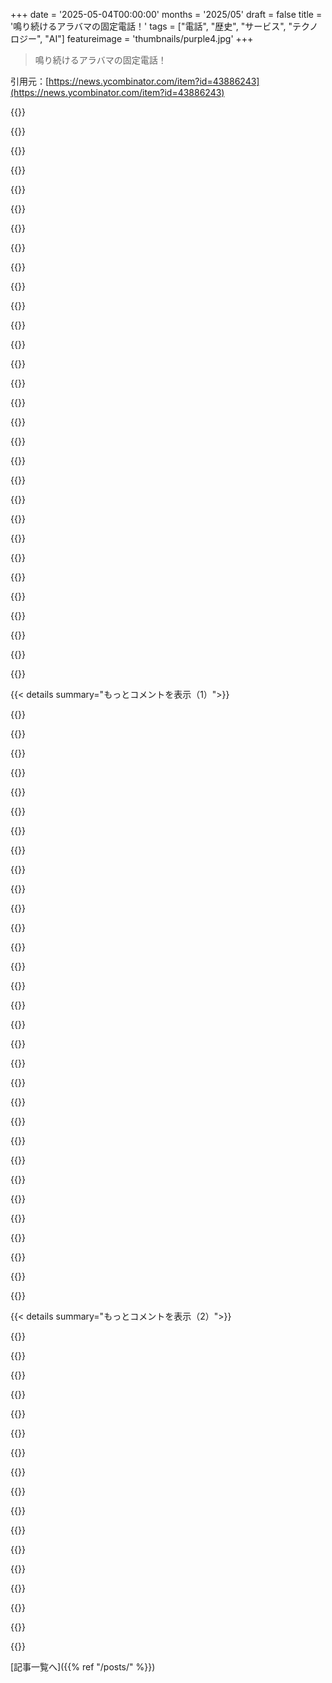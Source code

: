 +++
date = '2025-05-04T00:00:00'
months = '2025/05'
draft = false
title = '鳴り続けるアラバマの固定電話！'
tags = ["電話", "歴史", "サービス", "テクノロジー", "AI"]
featureimage = 'thumbnails/purple4.jpg'
+++

> 鳴り続けるアラバマの固定電話！

引用元：[https://news.ycombinator.com/item?id=43886243](https://news.ycombinator.com/item?id=43886243)




{{<matomeQuote body="HNでこれ見てびっくり！Auburnで学部生だった2000年代初頭にFoy Deskで何度か働いたことあるんだ。当時の道具や、よくある質問（クラスの時間とか場所）のこと。<br>一番変わった電話はHaley Centerで迷子になった学生からだったな。パニクってたから地図見て曲がる場所を教えてメインの通路に戻れるまで案内したんだ。<br>ここにも何人かAuburnの卒業生がいるの見るの嬉しいよ。WDE！" userName="RebeccaTheDev" createdAt="2025/05/04 15:24:55" color="#ff5733">}}




{{<matomeQuote body="War damn！Haley Centerで迷子になった話、大学1年の頃を思い出したよ。<br>今でも階段やエレベーターを探そうとする夢を見るんだけど、レイアウトがバックルームみたいに変わるんだよね。" userName="dabluecaboose" createdAt="2025/05/04 17:06:49" color="">}}




{{<matomeQuote body="WDE！うんうん、特に1階とか4階の一部の通路は教室も少ないからか、めちゃくちゃリミナルスペース感あるんだよね。<br>そこで迷子になったの、ほんとわかる。<br>あの建物、逆立ちして気絶しそうにならないと全然理解できないよw" userName="RebeccaTheDev" createdAt="2025/05/04 18:10:36" color="">}}




{{<matomeQuote body="WDE！昔（80年代後半かな）Foy Deskに電話したの覚えてる。<br>パーティーで誰かがPaul Lyndeの声で”It says Crun-chy”って言ってたんだけど、シャーロットのおくりもののネズミ（Templeton）の名前が思い出せなくて、それで電話したんだ。" userName="cmpalmer52" createdAt="2025/05/05 04:41:49" color="">}}




{{<matomeQuote body="でもさ、Haley Centerにレンガが何個あるか覚えてる？" userName="Mountain_Skies" createdAt="2025/05/04 19:59:35" color="">}}




{{<matomeQuote body="James E. Foy Information Desk。<br>Jim “Dean Foy” Foyは素晴らしい人で、Auburn Universityのレジェンドだよ。Foy Information Deskは彼の名前から来てるんだ。<br>人生最後の数年間にRotaryを通じて彼を知ることができた。戦時中の体験や、Rotaryでの長年の活動（60年間の100%出席）など、彼の素晴らしい人柄や功績について話してくれたよ。" userName="brudgers" createdAt="2025/05/04 18:30:07" color="#38d3d3">}}




{{<matomeQuote body="800-GOOG-411も似たようなことを計画してたんだけど、違いはそれが3年でサービス終了したのに対して、こっちは72年経ってもまだ動いてるってことだね。" userName="trollbridge" createdAt="2025/05/04 13:16:07" color="">}}




{{<matomeQuote body="GOOG-411の目的が、音声認識やAIのために大量の音声サンプルを集めることだったってのは、当時からよく知られてた話だよ。<br>（GoogleのMarissa Mayerもそう言ってたらしい）<br>まあ、突然サービス終了したせいで、便利なサービスがなくなって信頼も失ったのは確かだけどね。" userName="dredmorbius" createdAt="2025/05/04 17:13:52" color="#785bff">}}




{{<matomeQuote body="Googleは何年もかけてたくさんの信頼を失ってきたよね。GOOG-411も良い例だよ。<br>かかる経費なんてGoogleにとっては全然大したことないのに、多くの一般人に良い経験を提供できたはずなのにね。" userName="kaonwarb" createdAt="2025/05/04 13:49:33" color="">}}




{{<matomeQuote body="たぶん、Googleがまともにサポートできてない全製品のカスタマーサポート窓口になっちゃってたんじゃないかな。" userName="bigthymer" createdAt="2025/05/04 14:04:46" color="">}}




{{<matomeQuote body="GOOG-411は違ったんだよ。Googleの1800番に電話して、音声案内に店の名前とか場所を言うと、自動で調べて電話つないでくれたの。スマホがない時代は便利だったけど、2010年に終了。これで変なインターネットサブカルチャーも生まれたね。Skypeの無料電話使って、みんなでミュートしながら企業にイタズラ電話してたんだ。知り合いが夏中やってたの見たよ。特定の時代のネットで育った子にはよくある経験かもね。Googleもひどい使い方されてるって気づいてたはず（”Do you guys have battletoads？”とか）。" userName="alephnullshabba" createdAt="2025/05/05 14:28:12" color="#ff5c5c">}}




{{<matomeQuote body="GOOG-411は違ったんだよ。Googleの1800番に電話して、音声案内に店の名前とか場所を言うと、自動で調べて電話つないでくれたの。スマホがない時代は便利だったけど、2010年に終了。これで変なインターネットサブカルチャーも生まれたね。Skypeの無料電話使って、みんなでミュートしながら企業にイタズラ電話してたんだ。知り合いが夏中やってたの見たよ。特定の時代のネットで育った子にはよくある経験かもね。Googleもひどい使い方されてるって気づいてたはず。" userName="alephnullshabba" createdAt="2025/05/05 14:20:59" color="#785bff">}}




{{<matomeQuote body="Google Reader終わってから，今でもRSSリーダーを2つ（InoreaderとTheOldReader）使ってるよ。" userName="BMc2020" createdAt="2025/05/04 14:01:24" color="">}}




{{<matomeQuote body="おお！ちょっと懐かしいな。今でもOld Readerのアカウント生きてるかもって思って見てみたらあったよ。3，4年ぶりにログインしたかな。Inoreaderの方は消したと思う。昔はニッチなHindiとかEnglishのブログ見てたんだけど，数年前に閉鎖されちゃってさ。それが俺にとってのRSSとかブログを終わらせた理由なんだ。Google Readerが終わったからじゃない。俺にとって特別な場所じゃなくなったんだよ。たぶんポッドキャストも同じ運命をたどる気がする。思ったより早くね。" userName="crossroadsguy" createdAt="2025/05/04 14:16:33" color="#38d3d3">}}




{{<matomeQuote body="これぞ本当のGoogleスタイルだね，誰かが昇進して，そのあと製品が死ぬ。" userName="Etheryte" createdAt="2025/05/04 13:18:27" color="">}}




{{<matomeQuote body="GoogleのSMS API（GOOGLE）も終わったんだぜ。あれは自動でGoogle検索してくれるだけで，中の人はいなかったのに。よく使ってたな〜。クイズの答え聞いたり，単位変換したり，近くの場所探したり。Like text pizza and my zip codeって送るだけで，3件の名前と電話番号返してくれたり。ガラケーが賢くなった感じだったよ。" userName="icameron" createdAt="2025/05/04 15:44:31" color="#ff33a1">}}




{{<matomeQuote body="WiFiなくて携帯もつながらない空港にいたことある？ テキストはSMSでもRCSでもデータでも、送信方法に関わらずあんまり帯域幅を使わないんだよ。" userName="devilbunny" createdAt="2025/05/04 16:47:28" color="">}}




{{<matomeQuote body="私が普段使ってるのはConsumer Cellular Link IIっていうガラケーだよ。SMSベースのサービスはノートPCなしで旅行するときに便利なんだ。" userName="srhtftw" createdAt="2025/05/04 18:31:29" color="">}}




{{<matomeQuote body="Cha-Chaが最初だったよ" userName="kylebenzle" createdAt="2025/05/04 14:51:30" color="">}}




{{<matomeQuote body="ちょっとニッチだけど、もしiPhone持っててSiriじゃなくHey Googleで反応してほしいなら、ハンズフリーの情報源として使い道はあるかもね。" userName="devilbunny" createdAt="2025/05/04 16:50:18" color="">}}




{{<matomeQuote body="今すぐ1-800-CHATGPT（1-800-242-8478）に電話するのはどう？ 大学がかけてる問い合わせのうち、どれだけ自動化できるか気になるね。" userName="ashu1461" createdAt="2025/05/04 14:41:09" color="#ff5733">}}




{{<matomeQuote body="それのどこが楽しいの？ 何でもかんでも人間を置き換える必要はないよね。" userName="jtwoodhouse" createdAt="2025/05/04 15:52:53" color="">}}




{{<matomeQuote body="HNでFoy info deskの話を聞けて嬉しいよ！ Auburnの学生だった頃、オリエンテーションでデモで電話したり、スマホネットが普及してない2010年代前半には議論の決着をつけるのに電話したりしてたな。<br>昔を思い出してまたAuburnに行きたくなっちゃったな。War damn Eagle！" userName="dabluecaboose" createdAt="2025/05/04 14:18:28" color="#45d325">}}




{{<matomeQuote body="きっと今でもエレベーターガールとか、子供の頃あった石炭くべるとか、今でもbuggy whips作ってる人がいるみたいに、未来って均等に分布してるわけじゃないんだよね。Bunny Watsonに聞いてみてよ、彼女なら確認してくれるはずさ。" userName="delichon" createdAt="2025/05/04 13:34:43" color="#38d3d3">}}




{{<matomeQuote body="アリーナのイベントとかだとエレベーター操作員って結構一般的だよね。エレベーターが混みすぎたりガラガラになったりしないように手助けしてるんだと思う。もちろん、展望台とかにもいる傾向があるよ。" userName="toast0" createdAt="2025/05/04 14:47:56" color="">}}




{{<matomeQuote body="前のコメントは手動式エレベーターのことかな。人がレバーで動かすやつ。子供の頃、父さんのビルに半自動式でレバーもあるエレベーターがあったんだ。平日は操作員がいたけど、週末は自分で操作しなきゃいけなかったよ。" userName="AdamH12113" createdAt="2025/05/04 16:12:38" color="">}}




{{<matomeQuote body="San Francisco（589 Howard St）にあるビルで働いてたんだけど、そこはまだ完全手動だったんだよね．<br>エレベーターを止めるタイミングとか、降りるときのゲートを自分で上げるとか、全部手作業．安全装置もあって、俺の記憶が正しければ、どっかの階のゲートが閉まってないと、他の階からはエレベーターを呼べないようになってたから、ちょっとめんどくさかったな．俺たちは最上階にいたけど、使う人はほとんどいなかったね．" userName="dustincoates" createdAt="2025/05/05 12:46:49" color="#ff5c5c">}}




{{<matomeQuote body="そんなに昔じゃない（6年か8年くらい？）Limaの連邦ビルで手動のエレベーターを見たことがあるよ．身体の不自由な人が担当してたから、多分そういう仕事の一部として組み込んでたんだろうね．" userName="tecleandor" createdAt="2025/05/04 16:46:49" color="#ff33a1">}}




{{<matomeQuote body="NYCではまだかなり一般的だよ．doormanがいるビルとelevator-manがいるビルではちょっと社会的な区別があって、後者を好む人もいるみたい．" userName="addaon" createdAt="2025/05/05 03:38:45" color="">}}




{{<matomeQuote body="5年前くらいまでは、ChicagoのMichigan AveにあるFine Arts Buildingにはエレベーターオペレーターがいたんだ．多分今もいるんじゃないかな．" userName="theobeers" createdAt="2025/05/04 13:57:21" color="">}}




{{< details summary="もっとコメントを表示（1）">}}

{{<matomeQuote body="今は代わられつつあるみたいだよ．https://wgntv.com/news/cover-story/fine-arts-building-manual..." userName="skinner927" createdAt="2025/05/04 14:59:34" color="">}}




{{<matomeQuote body="Chicago House of Bluesのエレベーターを操作してる実際のオペレーターからインスピレーションを受けた曲があるんだ．<br>https://www.youtube.com/watch?v=BiP0FpY88E4<br>曲の名前はまさに“Elevator Operator”だよ．" userName="sbuttgereit" createdAt="2025/05/04 15:24:35" color="#ff5c5c">}}




{{<matomeQuote body="多分どっかのすごくお役所的な職場に、特定の人間しか使えない貨物エレベーターがあるんだけど、他の人も使う必要がありすぎるから、専門に使う人をそこに配置してる、なんてことがあるんじゃない？" userName="potato3732842" createdAt="2025/05/04 13:39:16" color="">}}




{{<matomeQuote body="鉱山用エレベーターとか、他の商業用・建設用機器みたいに、使うのに資格が必要なエレベーターはまだあるだろうから、そういう場所ならオペレーターがいるのは当然見かけるだろうね．" userName="bombcar" createdAt="2025/05/04 15:19:15" color="">}}




{{<matomeQuote body="スタジアムへの入場券のチェックポイントにもなってるエレベーターを知ってるよ．だからオペレーターがチケットをスキャンしたり、リストバンドを配ったりもしてるんだ．車椅子とかでもアクセスしやすくてすごくいいね．" userName="blamazon" createdAt="2025/05/04 19:15:29" color="#ff5733">}}




{{<matomeQuote body="NYCの特定のビルにはまだいるよ．<br>めちゃくちゃ古いエレベーターだからか、ユニオン契約で必要とされてるからか．それから、俺が行ったことある病院にもいたね．" userName="AbstractH24" createdAt="2025/05/04 21:08:10" color="">}}




{{<matomeQuote body="古い赤い固定電話をMagic Jackで使ってたよ．面白いし友達にもウケたんだ．引っ越したらまた手に入れるつもり．友達のNickが言うには”世界から気まぐれが失われた”って．今の世界には気まぐれが必要だよ．リンクも貼っとくね．https://www.amazon.com/Desk-Telephone-2500-Analog-Phone/dp/B..." userName="Mistletoe" createdAt="2025/05/04 16:26:31" color="#38d3d3">}}




{{<matomeQuote body="まだ固定電話持ってるよ．下の子供たちが友達に電話するのに使ってるんだ．今はまだ”smart” phoneは持たせないって決めてる．" userName="ipython" createdAt="2025/05/04 19:36:15" color="">}}




{{<matomeQuote body="90年代RPIにあった，電話で質問すると何でも答えてくれるサービスを思い出したよ．あの頃から今にかけて，情報はGoogle検索でピークを迎えたけど，今はもう下り坂．スパムやAIのゴミが溢れて，良い情報が見つけにくくなってる．まるで魔法使い（AI）を出しちゃった感じだね．将来は人間に電話するか，図書館に戻るしかないかも．" userName="masto" createdAt="2025/05/04 15:14:04" color="#ff5c5c">}}




{{<matomeQuote body="90’sに育った頃，”図書館の使い方を学ぶ”っていうのがあったの覚えてる．面白かったのは，ネットが進んできてたから，教えてる大人たちも基本的にはこれがすごくニッチなスキルになるって分かってたこと．でも，教育を受けた人はみんな知っておくべきことだったんだよね．" userName="bee_rider" createdAt="2025/05/04 17:38:16" color="">}}




{{<matomeQuote body="それは今でも大事なスキルだよ！デジタル化されたものは全部簡単にオンラインで見つかるって思うかもしれないけど，そうじゃないんだ．特に，地元に関係のあるあまり知られてない本とか出版物ね．今の町に引っ越して図書館に行ったら，ネットにはほとんど情報がない地元のことについて書かれた本をすぐに見つけたよ．そういうのが好きなら，時間を過ごすのにすごくいい方法だね！" userName="ryukafalz" createdAt="2025/05/04 17:53:43" color="">}}




{{<matomeQuote body="悲しいけど、君に同意だよ．もっと前向きに考えると、相手が本物かLLMか分かんないっていう疑念が、もっとオフラインで交流しようって気持ちにさせてくれるといいな．" userName="graemep" createdAt="2025/05/04 15:24:57" color="">}}




{{<matomeQuote body="世紀が変わる頃にレファレンスデスクで働いてたよ．公共図書館にはまだあるだろうけど、今は複数の地域でまとめてるのかもね．よく分かんないけど．" userName="karaterobot" createdAt="2025/05/04 15:27:54" color="">}}




{{<matomeQuote body="インターネットが始まりかけた頃にAuburnに行ったんだ．ネットは数学棟の地下にあるSun WorkstationsでMosaicっていうブラウザでしか使えなかった．Foyに電話するのが俺たちのGoogleだったんだよ．" userName="todd_moses" createdAt="2025/05/04 18:38:59" color="">}}




{{<matomeQuote body="ハハ、最近のテクノロジーとはかけ離れたところにいるからさ、見出しを見た時の最初の反応は、Mississippi州境近くでなんかずっと地震が起きてるのかと思ったよ．笑" userName="LadyCailin" createdAt="2025/05/04 12:56:02" color="">}}




{{<matomeQuote body="別にそうでもないね．GDPRとかニュースレターとか、なんかポップアップ出すサイトからはだいたい離脱するんだ．”全文を読むにはクリック？”ふざけんな、最初から全部表示しとけよ．俺は全然大丈夫．情報を配布してくれる場所から十分すぎるほど情報過多なんだよ．マジかよ、arXivが今一番好きなサイトだわ．PDFにはそういう邪魔なの全く出てこないから．" userName="dheera" createdAt="2025/05/05 01:01:35" color="">}}




{{<matomeQuote body="俺が通ってた大学を含め、多くの学校に質問できるこういう番号があった気がするな．まあ、70年も前からってわけじゃないと思うけど．”俺たちのスタジアムに首何個入る？”っていう人気な質問があって、何人かの学生が計算してたよ．" userName="Vaslo" createdAt="2025/05/04 16:48:41" color="">}}




{{<matomeQuote body="これ、ちょっとSCPみたいな雰囲気を感じたわ．謎めいた永遠の電話番号で、何でも—何でも—質問すれば答えが返ってくるんだけど、その電話回線自体については多分無理、みたいな．" userName="deadbabe" createdAt="2025/05/04 22:32:23" color="">}}




{{<matomeQuote body="俺、単純に2回だけ電話したよ．彼らの仕事に感謝するためにね．" userName="ForOldHack" createdAt="2025/05/04 15:29:13" color="">}}




{{<matomeQuote body="これ、1957年の映画”Desk Set”を思い出すな。Katherine HepburnがFoy Deskみたいな参照デスクで働いてて、自動化の脅威にさらされてるんだ。" userName="fumeux_fume" createdAt="2025/05/05 03:52:05" color="">}}




{{<matomeQuote body="NY Public Libraryにも似たサービスがあったよ。最後に試してから数年経つけど。<br>LLM時代になって、どう対応してるのか知ってる人いないか、ちょっと気になるな。" userName="AbstractH24" createdAt="2025/05/04 21:06:33" color="">}}




{{<matomeQuote body="これすごいね。大学ラジオみたい。”終わった”メディアなのに、あるべき姿よりもっとすごいことになってる感じ。" userName="nunez" createdAt="2025/05/04 16:48:39" color="">}}




{{<matomeQuote body="これ、ほんと読むのが楽しい記事だね！<br>今日中にでも電話してみようかな。" userName="kcatskcolbdi" createdAt="2025/05/04 13:33:38" color="">}}




{{<matomeQuote body="voipだとレイテンシ高くて困るよね。会議で相手に割り込み扱いされた経験があるんだけど、レイテンシのせいだったんだ。レイテンシが高いと普通の会話ができない。100msでも影響ある。" userName="GuB-42" createdAt="2025/05/04 14:24:04" color="#45d325">}}




{{<matomeQuote body="アナログやTDM音声がなくなったのは残念。VoIPは安いけどレイテンシが高いのが当たり前になっちゃって、昔の凄さをみんな知らない。部屋の端の電話に電話して、自分の声が街を回って相手から聞こえる方が、声が直接届くより速かったんだ。あれは最高だった。" userName="myself248" createdAt="2025/05/04 15:49:06" color="#785bff">}}




{{<matomeQuote body="レイテンシと会話のターン交代について。<br>言語学の古い話で、イヌイットの子供たちが寄宿学校で会話の間の取り方が変わり、大人との会話がうまくいかなくなったという例がある。<br>2-wayラジオみたいに、低レイテンシのサイドチャネルで調整して、マイククリック音などで気づきを提供できないか？" userName="mncharity" createdAt="2025/05/04 18:05:46" color="#45d325">}}




{{<matomeQuote body="アナログじゃないからレイテンシが高い、ではないよ。<br>PRI通話(T1/ISDN)はデジタルだけどレイテンシは最小限。VoIPはコーデックやパケット化(最低20ms)、バッファリングでレイテンシが大きくなる傾向があるんだ。" userName="toast0" createdAt="2025/05/04 14:54:00" color="#ff5733">}}




{{<matomeQuote body="一番の問題はPacket SwitchingじゃなくてCircuit Switchingだってことだよ。インターネットは音声には向いてないね。" userName="tcoff91" createdAt="2025/05/04 16:07:21" color="">}}




{{<matomeQuote body="最近の電話はほとんど全部OTT VoIP（FaceTimeとかWhatsApp、Zoomとか）でやってるけど、昔のPCM回線と比べて質的な違いはあんまり感じないな。むしろ逆かも。ワイドバンド音声のおかげで長電話もずっと楽になったよ。<br>しかもこれは優先されてない5G/LTEとかWi-Fi経由での話だしね。VoLTEとかNGNみたいなちゃんと優先されてるVoIPなら、ジッターとか遅延特性はもっと良いはずだよ。" userName="lxgr" createdAt="2025/05/05 16:07:42" color="#ff5733">}}




{{<matomeQuote body="えっとね…。最後に完全アナログ/PRIで電話したのっていつ？携帯の方が固定電話より遅延が大きいって気づいた？VoIP通話の遅延は最低でも30～40ミリ秒くらいかな。多くの通話はもっと遅いだろうね。でも長距離だと、インターネット経由の方が今の伝送遅延は良いかも。これがパケット化遅延を相殺するだろうな。もっと遅延を減らすには大量の小さいパケットが必要だけど、普通の通話じゃやらないね［１］。" userName="toast0" createdAt="2025/05/05 20:31:47" color="#ff5733">}}

{{</details>}}




{{< details summary="もっとコメントを表示（2）">}}

{{<matomeQuote body="＞ 最後に完全アナログ/PRIで電話したのっていつ？<br>たぶん15～20年前かな。DECT経由で10ミリ秒くらい遅延追加されてたかもね（笑）。<br>＞ 携帯の方が固定電話より遅延が大きいって気づいた？<br>GSMの一番の問題は遅延じゃなくて、G.711やVoIPと比べてひどい音質だったことだよ。<br>＞ 普通の通話は5ミリ秒のサンプルを200パケット/秒で送ろうとしない<br>それはオーバーヘッド大きいだろうね。でもビデオ通話って音声遅延は小さいのかな？いつでも送れるデータ量が多いからさ。" userName="lxgr" createdAt="2025/05/05 21:11:56" color="#45d325">}}




{{<matomeQuote body="＞ ビデオ通話って音声遅延は小さいのかな？<br>少なくともWebRTCでは違うよ。音声とビデオのストリームは別々で、便乗させる仕組みはないんだ。A/V同期するならさらに遅延の可能性もあるよ。WhatsAppはRTPを使ってると思うけど、便乗用じゃないね。クローズドだから何でもできるかもだけど。Apple通話も知らないや。" userName="toast0" createdAt="2025/05/05 21:40:18" color="#ff33a1">}}




{{<matomeQuote body="うん、遅延は大きな悩みだよね。普通の会話ができないんだ。主な原因はサーバーの負荷が大きかったり、バックグラウンドのノイズキャンセルとかだと思う。<br>Ventriloとか古いp2pのSkypeを使ってた頃はこんな問題なかったんだけどな。" userName="rightbyte" createdAt="2025/05/05 06:24:59" color="">}}




{{<matomeQuote body="＞ だから何だって？<br>受信機の中のマイクが銅線を振動させてるわけじゃないんだよ。僕の意見だけど、VoIPなら”固定電話”じゃないね。" userName="timcobb" createdAt="2025/05/05 02:21:40" color="">}}




{{<matomeQuote body="僕にとっては、線があって地面を通ってる（ケーブル/光ファイバーで）なら固定電話だよ。無線とは違うんだ。<br>船の緊急電話みたいな例外を除けば、直接接続なんてありえない。途中にアンプがあるしね。だからマイクから相手スピーカーへの直接接続とVoIPの間で、どこで線を引く？（シャレじゃないけどね）" userName="GuB-42" createdAt="2025/05/05 16:13:15" color="">}}




{{<matomeQuote body="それはまず間違いなく今でもあるよ。受話器やヘッドセットからVoIP卓上電話までね（笑）。" userName="lxgr" createdAt="2025/05/05 15:58:47" color="">}}




{{<matomeQuote body="ネットでとっくに”置き換え”られてるはずなのに、みんな電話かけ続けてるんだって。記事にもあったけど、USにはネット使えない人や使い方わかんない人もいるし、ただ人間と話したい人もいっぱいいるからね。1-800-CHATGPTに電話したけりゃすれば？って話だけど、このサービスはまだ必要とされてるみたいだよ。" userName="rafram" createdAt="2025/05/04 14:08:29" color="#38d3d3">}}




{{<matomeQuote body="定義からして、”それら”を置き換えるなんて絶対ないよ。" userName="slyfox125" createdAt="2025/05/04 13:25:01" color="">}}




{{<matomeQuote body="学生じゃなくて音声型のLLMsでもつなげとけばいいんじゃない？" userName="charcircuit" createdAt="2025/05/04 13:08:03" color="">}}




{{<matomeQuote body="価値はさ、まさに”そうじゃない”ってとこにあるんじゃない？" userName="Normal_gaussian" createdAt="2025/05/04 13:11:37" color="">}}




{{<matomeQuote body="まさにモバイルアプリじゃないってことね。今みたいにさ、電話システムでこの機能を公開すればいいんだよ。" userName="charcircuit" createdAt="2025/05/04 13:23:47" color="">}}




{{<matomeQuote body="結局大事なのは、人間とのつながりなんだよ。答えとかじゃなくてさ。" userName="slyfox125" createdAt="2025/05/04 13:23:04" color="#ff33a1">}}




{{<matomeQuote body="AIだって人間とのつながりも答えもどっちも提供できるじゃん。" userName="charcircuit" createdAt="2025/05/04 13:28:11" color="">}}




{{<matomeQuote body="AIが人間とのつながりを提供できるって言うのは結構無理あるって。せいぜい、一部の人にはそれっぽい錯覚を与えられるだけだよ。で、そういう人にとって価値ないとか正当じゃないとは言わないけど、それをみんなに良い考えだって押し付けるのはちょっとやりすぎじゃない？" userName="jdiff" createdAt="2025/05/04 13:31:55" color="#45d325">}}




{{<matomeQuote body="もし人間の考え方とかに何も特別なものないって決めつけるなら、もう神頼みだね。多くの人が魂みたいなものにすっごい期待してるけどさ。それがあるのかどうか、全然わかんないけどね。" userName="brookst" createdAt="2025/05/04 13:41:11" color="#ff5c5c">}}




{{<matomeQuote body="機械が人間を置き換えられない理由は魂だけじゃないよ。一つは、人間の経験が生物学的な性質に依存してること。体の動きとか死の意識とか、それが経験に不可欠なんだ。それを再現したらもう人間じゃん？エミュレータが本物のゲーム機じゃないのと同じ。二つ目は、主観的な経験。相手が人間じゃないって知ってたら、どんなに正確でも経験は台無しになるんだよ。正直に話すか騙すか、どっちにしても経験は損なわれる。人間同士の会話と機械との会話は、定義上絶対同じにならないのさ。" userName="slyfox125" createdAt="2025/05/04 20:15:41" color="#ff5c5c">}}

{{</details>}}



[記事一覧へ]({{% ref "/posts/" %}})
